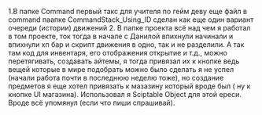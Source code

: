 1.В папке Command первый такс для учителя по гейм девy
  еще файл в command паапке CommandStack_Using_ID сделан как еще один вариант очереди (истории) движений 
2. В папке проекта всё над чем я работал в том проекте, ток тогда в начале с Данилой впихнули начинали и впихнули хп бар и скрипт движения в одно, так и не разделили.
А так там код для инвентаря, его отображения открытие и т.д., можно перетягивать, создавать айтемы, я тогда привязал их к кнопке ведь вещей которые в мире подобрать можно было сделать я не успел (начали работа почти в последнюю неделю тоже), но создание предметов я еще хотел привязать к мазазину который вроде был ( ну к кнопке UI магазина). Использовал я Sciptable Object для этой ереси. Вроде всё упомянул (если что пиши спрашивай).

